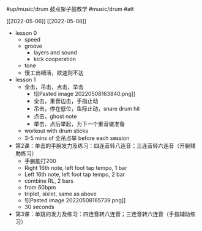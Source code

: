 #up/music/drum 鼓点架子鼓教学
#music/drum #att

[[2022-05-06]] [[2022-05-08]]

- lesson 0
	- speed
	- groove
		- layers and sound
		- kick cooperation
	- tone
	- 慢工出细活，欲速则不达
- lesson 1
	- 全击，吊击，点击，举击
		- ![[Pasted image 20220508163840.png]]
		- 全击，重音边击，手指止动
		- 吊击，停在低位，鱼际止动，snare drum hit
		- 点击，ghost note
		- 举击，点后举起，为下一个重音做准备
	- workout with drum sticks
	- 3-5 mins of 全吊点举 before each session
- 第2课：单击的手腕发力及练习：四连音转八连音；三连音转六连音（开腕辅助练习）
	- 手腕能打200
	- Right 16th note, left foot tap tempo, 1 bar
	- Left 16th note, left foot tap tempo, 2 bar
	- combine RL, 2 bars
	- from 60bpm
	- triplet, sixlet, same as above
	- ![[Pasted image 20220508165739.png]]
	- 30 seconds
- 第3课：单跳的发力及练习：四连音转八连音；三连音转六连音（手指辅助练习）
